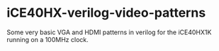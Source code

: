 # iCE40HX-verilog-video-patterns

Some very basic VGA and HDMI patterns in verilog for the iCE40HX1K running on a 100MHz clock.

